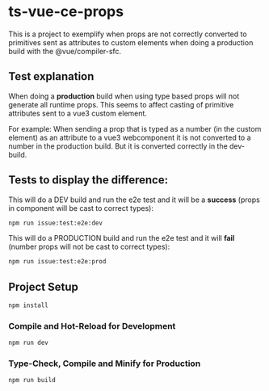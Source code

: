 # ts-vue-ce-props

This is a project to exemplify when props are not correctly converted to primitives sent as attributes to custom elements when doing a production build with the @vue/compiler-sfc.

## Test explanation
When doing a **production** build when using type based props will not generate all runtime props. This seems to affect casting of primitive attributes sent to a vue3 custom element.

For example:
When sending a prop that is typed as a number (in the custom element) as an attribute to a vue3 webcomponent it is not converted to a number in the production build. But it is converted correctly in the dev-build. 

## Tests to display the difference:

This will do a DEV build and run the e2e test and it will be a **success** (props in component will be cast to correct types):
```sh
npm run issue:test:e2e:dev
```

This will do a PRODUCTION build and run the e2e test and it will **fail** (number props will not be cast to correct types):
```sh
npm run issue:test:e2e:prod
```



## Project Setup

```sh
npm install
```

### Compile and Hot-Reload for Development

```sh
npm run dev
```

### Type-Check, Compile and Minify for Production

```sh
npm run build
```


